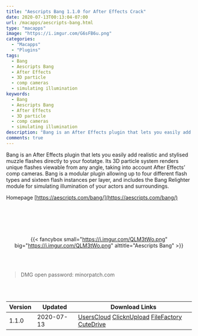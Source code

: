 ```yaml
---
title: "Aescripts Bang 1.1.0 for After Effects Crack"
date: 2020-07-13T00:13:04-07:00
url: /macapps/aescripts-bang.html
type: "macapps"
image: "https://i.imgur.com/G6sFB6u.png"
categories:
  - "Macapps"
  - "Plugins"
tags:
  - Bang
  - Aescripts Bang
  - After Effects
  - 3D particle
  - comp cameras
  - simulating illumination
keywords:
  - Bang
  - Aescripts Bang
  - After Effects
  - 3D particle
  - comp cameras
  - simulating illumination
description: "Bang is an After Effects plugin that lets you easily add realistic and stylised muzzle flashes directly to your footatge"
comments: true
---
```


Bang is an After Effects plugin that lets you easily add realistic and stylised muzzle flashes directly to your footatge. Its 3D particle system renders unique flashes viewable from any angle, taking into account After Effects’ comp cameras. Bang is a modular plugin allowing up to four different flash types and sixteen flash instances per layer, and includes the Bang Relighter module for simulating illumination of your actors and surroundings.

Homepage [https://aescripts.com/bang/](https://aescripts.com/bang/)

<br/>
<br/>
<script async src="https://pagead2.googlesyndication.com/pagead/js/adsbygoogle.js"></script>
<ins class="adsbygoogle"
     style="display:block; text-align:center;"
     data-ad-layout="in-article"
     data-ad-format="fluid"
     data-ad-client="ca-pub-8746275014476192"
     data-ad-slot="5144997159"></ins>
<script>
     (adsbygoogle = window.adsbygoogle || []).push({});
</script>
<br/>
<br/>


<center>

{{< fancybox small="https://i.imgur.com/QLM3tWo.png" big="https://i.imgur.com/QLM3tWo.png" alttitle="Aescripts Bang" >}}

</center>

<br/>
<br/>


> DMG open password: minorpatch.com

<br/>

<br/>
<div id="history_version" class="history_version">

| Version | Updated | Download Links |
| ---- | ---- | ---- |
| 1.1.0 | 2020-07-13 | [UsersCloud](https://ouo.io/VANdT9Z)   [ClicknUpload](https://ouo.io/b7gpou)   [FileFactory](https://ouo.io/8ddqwm)   [CuteDrive](https://ouo.io/pTESYYq) |

</div>
